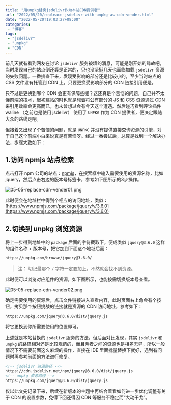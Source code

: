 ```yaml
---
title: "用unpkg替换jsdelivr作为本站CDN提供者"
url: "2022/05/20/repleace-jsdelivr-with-unpkg-as-cdn-vender.html"
date: "2022-05-20T19:03:27+08:00"
categories:
 - "博客"
tags:
 - "jsdelivr"
 - "unpkg"
 - "CDN"
---
```


前几天就有看到网友在讨论 `jsdelivr` 服务被墙的消息，可能是刚开始的缘故吧，当时发现自己的站点倒还算是正常的，只也没坚挺几天也面临加载 `jsdelivr` 资源的失败问题。一番排查下来，发现受影响的部分还是比较小的，至少当时站点的 CSS 文件没有托管到 CDN 上，只要更换受影响部分的 CDN 链接引用便是。

只不过是更换到哪个 CDN 会更有保障些呢？这还真是个苦恼的问题，自己并不太懂前端的技术，起初建站的时也就是想着将公有部分的 JS 和 CSS 资源通过 CDN 来引用效率会更高而已，也未曾想过会有今天这个遭遇。然后碰巧看到评论插件 waline （之前也是使用 jsdelivr） 使用了 `UNPKG` 作为 CDN 提供者，便决定跟随大众的路线走吧。

但接着又出现了个苦恼的问题，就是 `UNPKG` 并没有提供直接查询资源的引擎，对于自己这个前端小白来说真是有苦恼呀。经过一番尝试后，总算是找到一个解决办法，步骤大致如下：

## 1.访问 npmjs 站点检索

点击打开 npm 公司的站点：[npmjs](https://www.npmjs.com/)，在搜索框中输入需要使用的资源名称，比如jquery，然后点击右边的版本号标签卡，参考如下图所示的3步操作。

![05-05-replace-cdn-vender01.png](//imgs.lisenhui.cn/blog/2022/05-05-replace-cdn-vender01.png)

此时便会在地址栏中得到个相应的访问地址，类似：[https://www.npmjs.com/package/jquery/v/3.6.0](https://www.npmjs.com/package/jquery/v/3.6.0)

## 2.切换到 unpkg 浏览资源

将上一步得到地址中的 `package` 后面的字符截取下，便成类似 `jquery@3.6.0` 这样的组件名称 + 版本号，把它加到下面这个地址后面：

```html
https://unpkg.com/browse/jquery@3.6.0/
```

> 注： 切记最那个 `/` 字符一定要加上，不然就会找不到资源。

此时便可以浏览对应组件的资源，如下图所示，也能按需切换版本号查看。

![05-05-replace-cdn-vender02.png](//imgs.lisenhui.cn/blog/2022/05-05-replace-cdn-vender02.png)

确定需要使用的资源后，点击文件链接进入查看内容，此时页面右上角会有个按钮，拷贝那个按钮挑战的链接就是资源的 CDN 访问地址，参考如下：

```html
https://unpkg.com/jquery@3.6.0/dist/jquery.js
```
将它更换到你所需要使用的位置即可。

上述就是本站替换的 `jsdelivr` 服务的方法，但后面对比发现，其实 `jsdelivr` 和 `unpkg` 的路径相对还是比较规范的，而且两者之间的资源也是相差无异，所以一般情况下不需要前面这么麻烦的操作，直接在 IDE 里面批量替换下就好，遇到有问题时再参考前面的方法进行修复。

```html
<!-- jsdelivr 资源路径 -->
https://cdn.jsdelivr.net/npm/jquery@3.6.0/dist/jquery.js
<!-- unpkg 资源路径 -->
https://unpkg.com/jquery@3.6.0/dist/jquery.js
```

仅以此文先记录下来，后续在新版本的主题中再结合着看如何进一步优化调整有关于 CDN 的设置参数，免得下回还得因 CDN 等服务不稳定而“大动干戈”。
